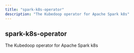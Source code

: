 ```yaml
---
title: "spark-k8s-operator"
description: "The Kubedoop operator for Apache Spark k8s"
---
```


## spark-k8s-operator

The Kubedoop operator for Apache Spark k8s
